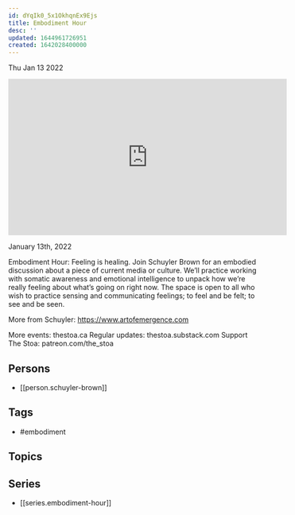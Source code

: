 ```yaml
---
id: dYqIk0_5x1OkhqnEx9Ejs
title: Embodiment Hour
desc: ''
updated: 1644961726951
created: 1642028400000
---
```





Thu Jan 13 2022

<iframe width="560" height="315" src="https://www.youtube.com/embed/yEU6PKNx8uA" title="Embodiment Hour w/ Schuyler Brown" frameborder="0" allow="accelerometer; autoplay; clipboard-write; encrypted-media; gyroscope; picture-in-picture" allowfullscreen ></iframe>

January 13th, 2022

Embodiment Hour: Feeling is healing. Join Schuyler Brown for an embodied discussion about a piece of current media or culture. We’ll practice working with somatic awareness and emotional intelligence to unpack how we’re really feeling about what’s going on right now. The space is open to all who wish to practice sensing and communicating feelings; to feel and be felt; to see and be seen.

More from Schuyler: https://www.artofemergence.com

More events: thestoa.ca
Regular updates: thestoa.substack.com
Support The Stoa: patreon.com/the_stoa

## Persons

- [[person.schuyler-brown]]

## Tags

- #embodiment

## Topics



## Series

- [[series.embodiment-hour]]

